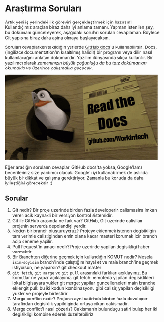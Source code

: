 # Araştırma Soruları

Artık yeni iş yerindeki ilk görevini gerçekleştirmek için hazırsın! Kullandığımız araçları biraz daha iyi anlama zamanı. Yapman istenilen şey, bu dokümanı güncelleyerek, aşağıdaki soruları soruları cevaplaman. Böylece Git yapısına biraz daha aşina olmaya başlayacaksın.

Soruları cevaplarken takıldığın yerlerde [GitHub docs](https://docs.github.com/en)'u kullanabilirsin. Docs, (ingilizce documentation'ın kısaltılmış halidir) bir programı veya dilin nasıl kullanılacağını anlatan dokümandır. Yazılım dünyasında sıkça kullanılır. Bir yazılımcı olarak _zamanınızın büyük çoğunluğu da bu tarz dokümanları okumakla ve üzerinde çalışmakla geçecek_.

![READ THE DOCS](https://github.com/Workintech/FSWeb-S1G1-Projesi-Web-Development-Projesi-icin-Git/blob/main/read-the-docs-wit.gif?raw=true)

Eğer aradığın soruların cevapları GitHub docs'ta yoksa, Google'lama becerileriniz size yardımcı olacak. Google'ı iyi kullanabilmek de aslında büyük bir dikkat ve çalışma gerektiriyor. Zamanla bu konuda da daha iyileştiğini göreceksin :)

## Sorular

1. Git nedir?
Bir proje uzerinde birden fazla developerin calismasina imkan veren acik kaynakli bir versiyon kontrol sistemidir.
2. Git ile GitHub arasında ne fark var?
GitHub, Git uzerinde calisilan projenin serverda depolandigi yerdir.
3. Neden bir branch oluşturuyoruz?
Projeye eklenmek istenen degisikligin tam verimle calistigindan emin olana kadar masteri korumak icin branch acip deneme yapilir.
4. Pull Request'in amacı nedir?
Proje uzerinde yapilan degisikligi haber vermektir.
5. Bir Branchten diğerine geçmek için kullandığın KOMUT nedir? Mesela `isim-soyisim` branch'inde çalıştığını hayal et ve main branch'ine geçmek istiyorsun, ne yaparsın?
git checkout master
6. `git fetch`, `git merge` ve `git pull` arasındaki farklıarı açıklayınız. Bu komutlar ne yapar açıklayınız.
git fetch: remoteda yapilan degisiklikleri lokal bilgisayara yukler
git merge: yapilan guncellemeleri main branche ekler
git pull: bu iki kodun kombinasyonu gibi calisir, yapilan degisikligi yukler ve projeyle birlestirir
7. Merge conflict nedir?
Projenin ayni satirinda birden fazla developer tarafindan degisiklik yapildiginda ortaya cikan cakismadir.
8. Merge conflict'i nasıl çözeriz?
Cakismanin bulundugu satiri bulup her iki degisikligi kombine ederek duzeltebiliriz.
